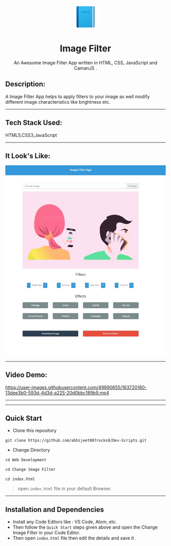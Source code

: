 <p align="center">
    <img alt="" height="80" src="./img/add-readme.png">
  </a>
</p>
<h1 align="center">Image Filter </h1>

<div align="center">
 An Awesome Image Filter App written in HTML, CSS, JavaScript and CamanJS .
</div>



## Description:
A Image Filter App helps to apply filters to your image as well modify different image characteristics like brightness etc.

---

## Tech Stack Used:
HTML5,CSS3,JavaScript

---

## It Look's Like:

![image](./img/oknoi.jpeg)

---


## Video Demo:





https://user-images.githubusercontent.com/49890655/163720180-13dee3b0-593d-4d3d-a225-20d0bbc189b9.mp4




---



---

## **Quick Start**
- Clone this repository

``` 
git clone https://github.com/abhijeet007rocks8/Dev-Scripts.git
```
- Change Directory

```
cd Web Development
```
```
cd Change Image Filter

```

```
cd index.html
```
> open ```index.html``` file in your default Browser.
---

## **Installation and Dependencies**
- Install any Code Editors like : VS Code, Atom, etc.
- Then follow the ```Quick Start``` steps given above and open the 
Change Image Filter in your Code Editor.
- Then open ```index.html``` file then edit the details and save it .

